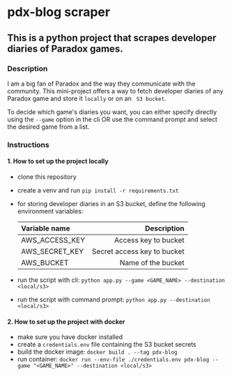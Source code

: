 # pdx-blog scraper

## This is a python project that scrapes developer diaries of Paradox games.

### Description

I am a big fan of Paradox and the way they communicate with the community. This mini-project offers a way to fetch developer diaries of any Paradox game and store it `locally` or on an ` S3 bucket`.

To decide which game's diaries you want, you can either specify directly using the `--game` option in the cli OR use the command prompt and select the desired game from a list.

### Instructions

#### 1. How to set up the project locally

- clone this repository
- create a venv and run `pip install -r requirements.txt`
- for storing developer diaries in an S3 bucket, define the following environment variables:

  | Variable name  |                 Description |
  | :------------- | --------------------------: |
  | AWS_ACCESS_KEY |        Access key to bucket |
  | AWS_SECRET_KEY | Secret access key to bucket |
  | AWS_BUCKET     |          Name of the bucket |

- run the script with cli: `python app.py --game <GAME_NAME> --destination <local/s3>`
- run the script with command prompt: `python app.py --destination <local/s3>`

#### 2. How to set up the project with docker

- make sure you have docker installed
- create a `credentials.env` file containing the S3 bucket secrets
- build the docker image: `docker build . --tag pdx-blog`
- run container: `docker run --env-file ./credentials.env pdx-blog --game "<GAME_NAME>" --destination <local/s3>`
